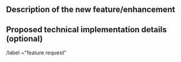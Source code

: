 ## Description of the new feature/enhancement
<!-- 
A clear and concise description of what the problem is that the new feature would solve.
Describe why and how a user would use this new functionality (if applicable).
-->

## Proposed technical implementation details (optional)
<!-- 
A clear and concise description of what you want to happen.
-->

/label ~"feature request"